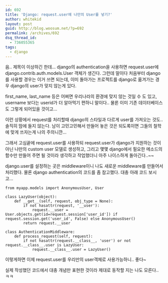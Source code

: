 ```yaml
---
id: 692
title: 'Django: request.user에 나만의 User를 넣기?'
author: whitekid
layout: post
guid: http://blog.woosum.net/?p=692
permalink: /archives/692
dsq_thread_id:
  - 736055365
tags:
  - django
---
```

음.. 제목이 이상하긴 한데... django의 authentication을 사용하면 request.user에 django.contrib.auth.models.User 객체가 생긴다. 그런데 말이다 처음부터 django를 사용할 경우는 이거 쓰면 되는데, 이미 돌아가는 프로젝트를 django로 옮겨가는 경우 django의 user가 맞지 않는게 있다.

first\_name, last\_name 등은 어쩌면 우리나라의 환경에 맞지 않는 것일 수 도 있고, username 보다는 userid가 더 알아먹기 편하니 말이다.. 물론 이미 기존 데이터베이스도 그렇게 되어있을 것이고...

이런 상황에서 request를 처리할때 django의 스타일과 다르게 user를 가져오는 것도.. 솔직히 맘에 들지 않는다. 남이 고민고민해서 만들어 놓은 것은 되도록이면 그들의 철학에 맞게 쓰자는게 나의 주의니깐...

그래서 고심끝에 request.user를 사용하되 request.user가 django가 지원하는 것이 아닌 나만의 custom user 모델로 생성하고, 그리고 몇몇 django에서 필요한 메소드의 함수만 만들어 주면 될 것이라 생각하고 작업했더니 아주 나이스하게 돌아긴다..~~

django.user를 설정하는 곳은 middleware이니 나도 새로운 middleware를 만들어서 처리했다. 물론 django authentication의 코드를 좀 참고했다. 대충 아래 코드 보시고...

    from myapp.models import AnonymousUser, User

    class LazyUser(object):
        def __get__(self, request, obj_type = None):
            if not hasattr(request, '__user'):
                request.__user = User.objects.get(id=request.session['user_id']) if request.session.get('user_id', False) else AnonymousUser()
            return request.__user

    class AuthenticationMiddleware:
        def process_request(self, request):
            if not hasattr(request.__class__, 'user') or not request.__class__.user is LazyUser:
                request.__class__.user = LazyUser()


이렇게하면 이제 request.user를 우리만의 user객체로 사용가능하니.. 좋다~

실제 작성했던 코드에서 대충 개념만 표현한 것이라 제대로 동작할 지는 나도 모른다.. ㅋㅋ